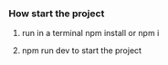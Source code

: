 ### How start the project

1) run in a terminal npm install or npm i

2) npm run dev to start the project